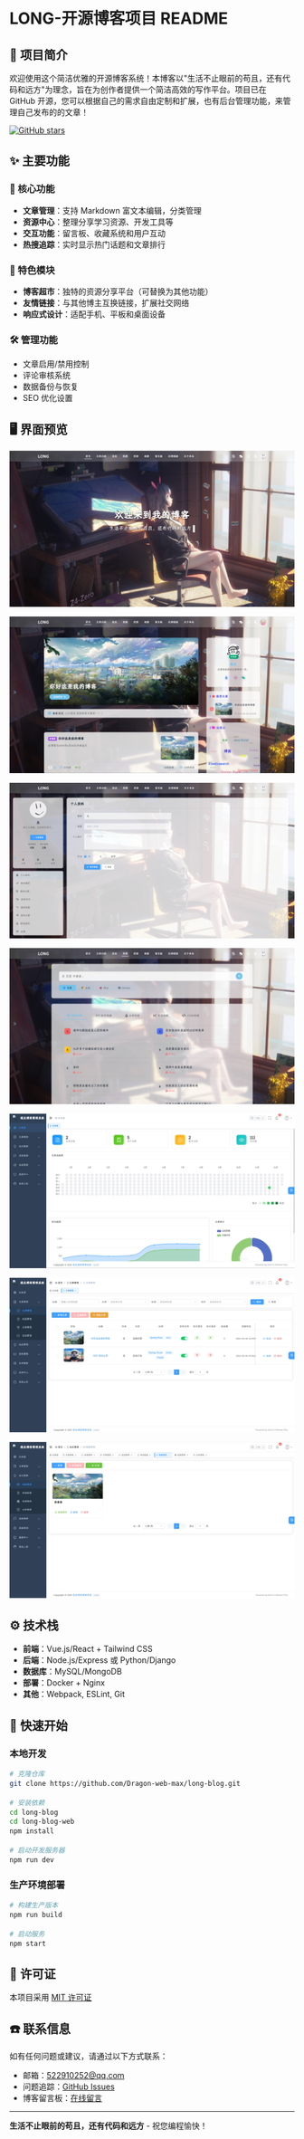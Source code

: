 # LONG-开源博客项目 README

## 📝 项目简介

欢迎使用这个简洁优雅的开源博客系统！本博客以"生活不止眼前的苟且，还有代码和远方"为理念，旨在为创作者提供一个简洁高效的写作平台。项目已在 GitHub 开源，您可以根据自己的需求自由定制和扩展，也有后台管理功能，来管理自己发布的的文章！

[![GitHub stars](https://img.shields.io/github/stars/Dragon-web-max/long-blog?style=social)](https://github.com/yourusername/your-blog-repo)

## ✨ 主要功能

### 🚀 核心功能
- **文章管理**：支持 Markdown 富文本编辑，分类管理
- **资源中心**：整理分享学习资源、开发工具等
- **交互功能**：留言板、收藏系统和用户互动
- **热搜追踪**：实时显示热门话题和文章排行

### 🛒 特色模块
- **博客超市**：独特的资源分享平台（可替换为其他功能）
- **友情链接**：与其他博主互换链接，扩展社交网络
- **响应式设计**：适配手机、平板和桌面设备

### 🛠️ 管理功能
- 文章启用/禁用控制
- 评论审核系统
- 数据备份与恢复
- SEO 优化设置

## 🖥️ 界面预览

![main](public/main.png)

![image-20250716131710162](public/1.png)

![2](public/2.jpg)

![3](public/3.jpg)

![4](public/4.jpg)

![5](public/5.jpg)

![6](public/6.jpg)

## ⚙️ 技术栈

- **前端**：Vue.js/React + Tailwind CSS
- **后端**：Node.js/Express 或 Python/Django
- **数据库**：MySQL/MongoDB
- **部署**：Docker + Nginx
- **其他**：Webpack, ESLint, Git

## 🚀 快速开始

### 本地开发
```bash
# 克隆仓库
git clone https://github.com/Dragon-web-max/long-blog.git

# 安装依赖
cd long-blog
cd long-blog-web
npm install

# 启动开发服务器
npm run dev
```

### 生产环境部署
```bash
# 构建生产版本
npm run build

# 启动服务
npm start
```

## 📜 许可证

本项目采用 [MIT 许可证](LICENSE)

## ☎️ 联系信息

如有任何问题或建议，请通过以下方式联系：

- 邮箱：522910252@qq.com
- 问题追踪：[GitHub Issues](https://github.com/yourusername/your-blog-repo/issues)
- 博客留言板：[在线留言](https://yourblog.com/guestbook)

---

**生活不止眼前的苟且，还有代码和远方** - 祝您编程愉快！